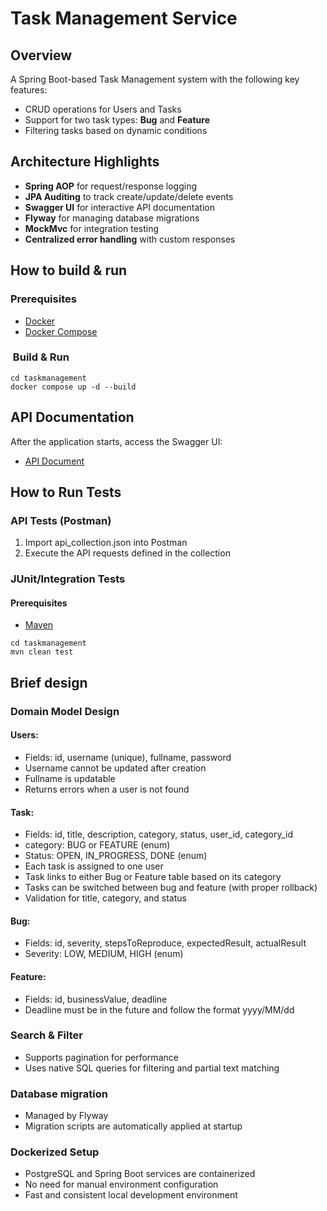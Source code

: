 # Task Management Service

## Overview

A Spring Boot-based Task Management system with the following key features:

- CRUD operations for Users and Tasks
- Support for two task types: **Bug** and **Feature**
- Filtering tasks based on dynamic conditions

## Architecture Highlights

- **Spring AOP** for request/response logging
- **JPA Auditing** to track create/update/delete events
- **Swagger UI** for interactive API documentation
- **Flyway** for managing database migrations
- **MockMvc** for integration testing
- **Centralized error handling** with custom responses

## How to build & run

### Prerequisites

- [Docker](https://www.docker.com/)
- [Docker Compose](https://docs.docker.com/compose/)

### ️ Build & Run

```
cd taskmanagement
docker compose up -d --build
```

## API Documentation

After the application starts, access the Swagger UI:
- [API Document](http://localhost:8080/swagger-ui/index.html)

## How to Run Tests

### API Tests (Postman)

1. Import api_collection.json into Postman
2. Execute the API requests defined in the collection

### JUnit/Integration Tests

#### Prerequisites

- [Maven](https://maven.apache.org/)

```
cd taskmanagement
mvn clean test
```

## Brief design

### Domain Model Design

#### Users:
- Fields: id, username (unique), fullname, password
- Username cannot be updated after creation
- Fullname is updatable
- Returns errors when a user is not found

#### Task:
- Fields: id, title, description, category, status, user_id, category_id
- category: BUG or FEATURE (enum)
- Status: OPEN, IN_PROGRESS, DONE (enum)
- Each task is assigned to one user
- Task links to either Bug or Feature table based on its category
- Tasks can be switched between bug and feature (with proper rollback)
- Validation for title, category, and status

#### Bug:
- Fields: id, severity, stepsToReproduce, expectedResult, actualResult
- Severity: LOW, MEDIUM, HIGH (enum)

#### Feature:
- Fields: id, businessValue, deadline
- Deadline must be in the future and follow the format yyyy/MM/dd

### Search & Filter
- Supports pagination for performance
- Uses native SQL queries for filtering and partial text matching

### Database migration
- Managed by Flyway
- Migration scripts are automatically applied at startup

### Dockerized Setup
- PostgreSQL and Spring Boot services are containerized
- No need for manual environment configuration
- Fast and consistent local development environment
